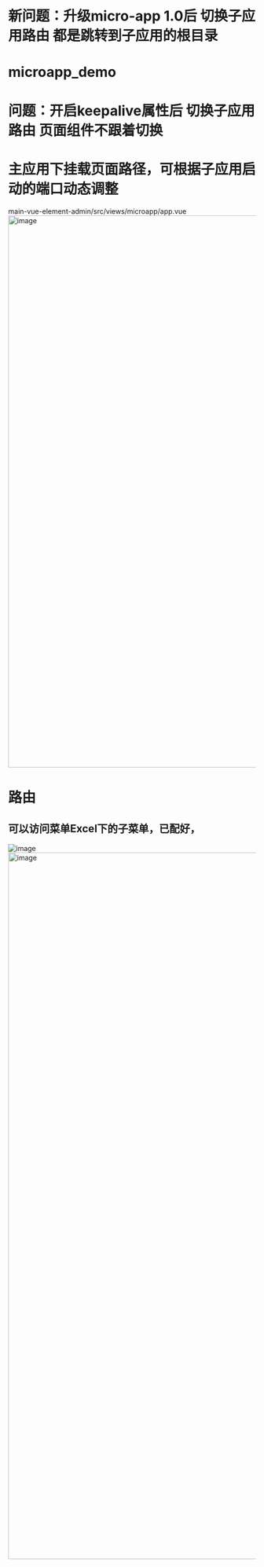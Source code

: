 # 新问题：升级micro-app 1.0后 切换子应用路由 都是跳转到子应用的根目录


# microapp_demo
# 问题：开启keepalive属性后 切换子应用路由 页面组件不跟着切换
# 主应用下挂载页面路径，可根据子应用启动的端口动态调整
main-vue-element-admin/src/views/microapp/app.vue
<img width="1124" alt="image" src="https://user-images.githubusercontent.com/39663153/197712220-234dc059-c1b2-4dd0-a8eb-5a08769d7e16.png">
# 路由
## 可以访问菜单Excel下的子菜单，已配好，
![image](https://user-images.githubusercontent.com/39663153/197712766-b76a8a0c-55a1-4350-b623-14d921d83a74.png)
<img width="1439" alt="image" src="https://user-images.githubusercontent.com/39663153/197712914-585154c3-f618-4577-b5ce-fba05bbd8e1d.png">
